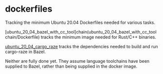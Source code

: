 # dockerfiles
Tracking the minimum Ubuntu 20.04 Dockerfiles needed for various tasks.

[ubuntu_20_04_bazel_with_cc_tool]chain(ubuntu_20_04_bazel_with_cc_toolchain/Dockerfile) tracks the minimum image needed for Rust/C++ binaries.

[ubuntu_20_04_cargo_raze](ubuntu_20_04_cargo_raze/Dockerfile) tracks the dependencies needed to build and run cargo-raze in Bazel.

Neither are fully done yet. They assume language toolchains have been supplied to Bazel, rather than being supplied in the docker image.
